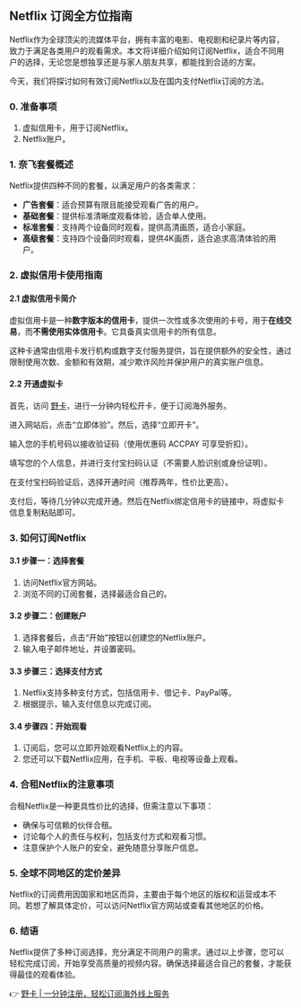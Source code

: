 ## Netflix 订阅全方位指南

Netflix作为全球顶尖的流媒体平台，拥有丰富的电影、电视剧和纪录片等内容，致力于满足各类用户的观看需求。本文将详细介绍如何订阅Netflix，适合不同用户的选择，无论您是想独享还是与家人朋友共享，都能找到合适的方案。

今天，我们将探讨如何有效订阅Netflix以及在国内支付Netflix订阅的方法。

### 0. 准备事项

1. 虚拟信用卡，用于订阅Netflix。
2. Netflix账户。

### 1. 奈飞套餐概述

Netflix提供四种不同的套餐，以满足用户的各类需求：

- **广告套餐**：适合预算有限且能接受观看广告的用户。
- **基础套餐**：提供标准清晰度观看体验，适合单人使用。
- **标准套餐**：支持两个设备同时观看，提供高清画质，适合小家庭。
- **高级套餐**：支持四个设备同时观看，提供4K画质，适合追求高清体验的用户。

### 2. 虚拟信用卡使用指南

#### 2.1 虚拟信用卡简介

虚拟信用卡是一种**数字版本的信用卡**，提供一次性或多次使用的卡号，用于**在线交易**，而**不需使用实体信用卡**。它具备真实信用卡的所有信息。

这种卡通常由信用卡发行机构或数字支付服务提供，旨在提供额外的安全性，通过限制使用次数、金额和有效期，减少欺诈风险并保护用户的真实账户信息。

#### 2.2 开通虚拟卡

首先，访问 [野卡](https://bit.ly/bewildcard)，进行一分钟内轻松开卡，便于订阅海外服务。

进入网站后，点击“立即体验”。然后，选择“立即开卡”。

输入您的手机号码以接收验证码（使用优惠码 ACCPAY 可享受折扣）。

填写您的个人信息，并进行支付宝扫码认证（不需要人脸识别或身份证明）。

在支付宝扫码验证后，选择开通时间（推荐两年，性价比更高）。

支付后，等待几分钟以完成开通。然后在Netflix绑定信用卡的链接中，将虚拟卡信息复制粘贴即可。

### 3. 如何订阅Netflix

#### 3.1 步骤一：选择套餐

1. 访问Netflix官方网站。
2. 浏览不同的订阅套餐，选择最适合自己的。

#### 3.2 步骤二：创建账户

1. 选择套餐后，点击“开始”按钮以创建您的Netflix账户。
2. 输入电子邮件地址，并设置密码。

#### 3.3 步骤三：选择支付方式

1. Netflix支持多种支付方式，包括信用卡、借记卡、PayPal等。
2. 根据提示，输入支付信息以完成订阅。

#### 3.4 步骤四：开始观看

1. 订阅后，您可以立即开始观看Netflix上的内容。
2. 您还可以下载Netflix应用，在手机、平板、电视等设备上观看。

### 4. 合租Netflix的注意事项

合租Netflix是一种更具性价比的选择，但需注意以下事项：

- 确保与可信赖的伙伴合租。
- 讨论每个人的责任与权利，包括支付方式和观看习惯。
- 注意保护个人账户的安全，避免随意分享账户信息。

### 5. 全球不同地区的定价差异

Netflix的订阅费用因国家和地区而异，主要由于每个地区的版权和运营成本不同。若想了解具体定价，可以访问Netflix官方网站或查看其他地区的价格。

### 6. 结语

Netflix提供了多种订阅选择，充分满足不同用户的需求。通过以上步骤，您可以轻松完成订阅，开始享受高质量的视频内容。确保选择最适合自己的套餐，才能获得最佳的观看体验。

👉 [野卡 | 一分钟注册，轻松订阅海外线上服务](https://bit.ly/bewildcard)